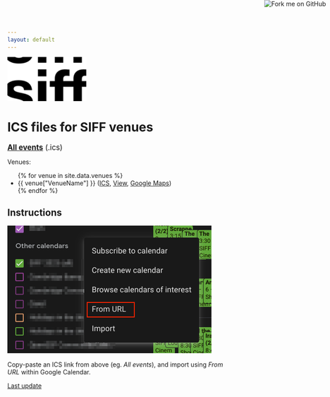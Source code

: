 ```yaml
---
layout: default
---
```


<html>
<head>
  <title>ICS files for SIFF's cinemas</title>
</head>
<body>

<a href="{{ site.github.repository_url }}"><img decoding="async" loading="lazy" width="149" height="149" src="https://github.blog/wp-content/uploads/2008/12/forkme_right_darkblue_121621.png?resize=149%2C149" class="attachment-full size-full" alt="Fork me on GitHub" data-recalc-dims="1" style="position: absolute; top: 0; right: 0; border: 0;"></a>

<a href="https://www.siff.net/">
    <img src="assets/logo.png?{{ site.github.build_revision }}" height="100">
</a>

<body>

<h1>ICS files for SIFF venues</h1>

<p>
  <big><strong><a href="ics/all.ics?{{ site.github.build_revision }}">All events</a></strong> (.ics)</big>
</p>

<p>Venues:</p>

<ul>
{% for venue in site.data.venues %}
<li>
    {{ venue["VenueName"] }} (<a href="ics/{{ venue.VenueSlug }}.ics?{{ site.github.build_revision }}">ICS</a>,
        <a href="https://larrybolt.github.io/online-ics-feed-viewer/#feed={{ site.url|url_encode }}{{ site.baseurl|url_encode }}/ics/{{ venue.VenueSlug }}.ics%3F{{ site.github.build_revision }}&cors=false&title={{ venue.VenueName|url_encode }}">View</a>, <a href="https://www.google.co.uk/maps/search/{{ venue.VenueName|url_encode }}%20{{ venue.VenueAddress1|url_encode }}">Google Maps</a>)
</li>
{% endfor %}
</ul>

<h2>Instructions</h2>

<p>
  <img src="assets/screenshot.png?{{ site.github.build_revision }}">
</p>

<p>
  Copy-paste an ICS link from above (eg. <em>All events</em>), and import using <em>From URL</em> within Google Calendar.
</p>

<p><a href="{{ site.github.repository_url }}/commit/{{ site.github.build_revision }}">Last update</a></p>

</body>
